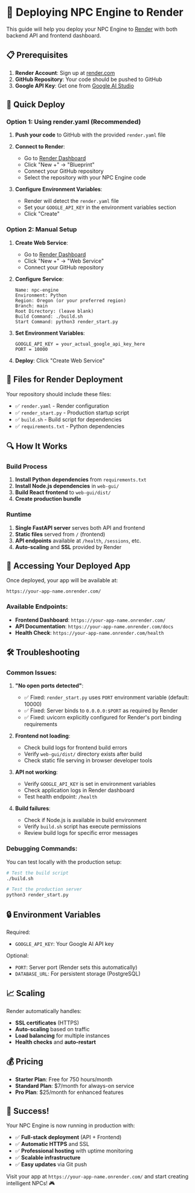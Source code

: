 # 🚀 Deploying NPC Engine to Render

This guide will help you deploy your NPC Engine to [Render](https://render.com/) with both backend API and frontend dashboard.

## 📋 Prerequisites

1. **Render Account**: Sign up at [render.com](https://render.com)
2. **GitHub Repository**: Your code should be pushed to GitHub
3. **Google API Key**: Get one from [Google AI Studio](https://aistudio.google.com/app/apikey)

## 🔧 Quick Deploy

### Option 1: Using render.yaml (Recommended)

1. **Push your code** to GitHub with the provided `render.yaml` file
2. **Connect to Render**:
   - Go to [Render Dashboard](https://dashboard.render.com/)
   - Click "New +" → "Blueprint"
   - Connect your GitHub repository
   - Select the repository with your NPC Engine code

3. **Configure Environment Variables**:
   - Render will detect the `render.yaml` file
   - Set your `GOOGLE_API_KEY` in the environment variables section
   - Click "Create"

### Option 2: Manual Setup

1. **Create Web Service**:
   - Go to [Render Dashboard](https://dashboard.render.com/)
   - Click "New +" → "Web Service"
   - Connect your GitHub repository

2. **Configure Service**:
   ```
   Name: npc-engine
   Environment: Python
   Region: Oregon (or your preferred region)
   Branch: main
   Root Directory: (leave blank)
   Build Command: ./build.sh
   Start Command: python3 render_start.py
   ```

3. **Set Environment Variables**:
   ```
   GOOGLE_API_KEY = your_actual_google_api_key_here
   PORT = 10000
   ```

4. **Deploy**: Click "Create Web Service"

## 📁 Files for Render Deployment

Your repository should include these files:

- ✅ `render.yaml` - Render configuration
- ✅ `render_start.py` - Production startup script
- ✅ `build.sh` - Build script for dependencies
- ✅ `requirements.txt` - Python dependencies

## 🔍 How It Works

### Build Process
1. **Install Python dependencies** from `requirements.txt`
2. **Install Node.js dependencies** in `web-gui/`
3. **Build React frontend** to `web-gui/dist/`
4. **Create production bundle**

### Runtime
1. **Single FastAPI server** serves both API and frontend
2. **Static files** served from `/` (frontend)
3. **API endpoints** available at `/health`, `/sessions`, etc.
4. **Auto-scaling** and **SSL** provided by Render

## 🎯 Accessing Your Deployed App

Once deployed, your app will be available at:
```
https://your-app-name.onrender.com/
```

### Available Endpoints:
- **Frontend Dashboard**: `https://your-app-name.onrender.com/`
- **API Documentation**: `https://your-app-name.onrender.com/docs`
- **Health Check**: `https://your-app-name.onrender.com/health`

## 🛠️ Troubleshooting

### Common Issues:

1. **"No open ports detected"**:
   - ✅ Fixed: `render_start.py` uses `PORT` environment variable (default: 10000)
   - ✅ Fixed: Server binds to `0.0.0.0:$PORT` as required by Render
   - ✅ Fixed: uvicorn explicitly configured for Render's port binding requirements

2. **Frontend not loading**:
   - Check build logs for frontend build errors
   - Verify `web-gui/dist/` directory exists after build
   - Check static file serving in browser developer tools

3. **API not working**:
   - Verify `GOOGLE_API_KEY` is set in environment variables
   - Check application logs in Render dashboard
   - Test health endpoint: `/health`

4. **Build failures**:
   - Check if Node.js is available in build environment
   - Verify `build.sh` script has execute permissions
   - Review build logs for specific error messages

### Debugging Commands:

You can test locally with the production setup:
```bash
# Test the build script
./build.sh

# Test the production server
python3 render_start.py
```

## 🔒 Environment Variables

Required:
- `GOOGLE_API_KEY`: Your Google AI API key

Optional:
- `PORT`: Server port (Render sets this automatically)
- `DATABASE_URL`: For persistent storage (PostgreSQL)

## 📈 Scaling

Render automatically handles:
- **SSL certificates** (HTTPS)
- **Auto-scaling** based on traffic
- **Load balancing** for multiple instances
- **Health checks** and **auto-restart**

## 💰 Pricing

- **Starter Plan**: Free for 750 hours/month
- **Standard Plan**: $7/month for always-on service
- **Pro Plan**: $25/month for enhanced features

## 🎉 Success!

Your NPC Engine is now running in production with:
- ✅ **Full-stack deployment** (API + Frontend)
- ✅ **Automatic HTTPS** and SSL
- ✅ **Professional hosting** with uptime monitoring
- ✅ **Scalable infrastructure**
- ✅ **Easy updates** via Git push

Visit your app at `https://your-app-name.onrender.com/` and start creating intelligent NPCs! 🎮 